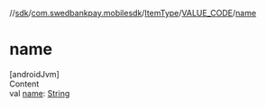 //[sdk](../../../../index.md)/[com.swedbankpay.mobilesdk](../../index.md)/[ItemType](../index.md)/[VALUE_CODE](index.md)/[name](name.md)



# name  
[androidJvm]  
Content  
val [name](name.md): [String](https://kotlinlang.org/api/latest/jvm/stdlib/kotlin/-string/index.html)  



